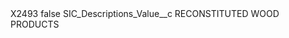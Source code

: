 <?xml version="1.0" encoding="UTF-8"?>
<CustomMetadata xmlns="http://soap.sforce.com/2006/04/metadata" xmlns:xsi="http://www.w3.org/2001/XMLSchema-instance" xmlns:xsd="http://www.w3.org/2001/XMLSchema">
    <label>X2493</label>
    <protected>false</protected>
    <values>
        <field>SIC_Descriptions_Value__c</field>
        <value xsi:type="xsd:string">RECONSTITUTED WOOD PRODUCTS</value>
    </values>
</CustomMetadata>
